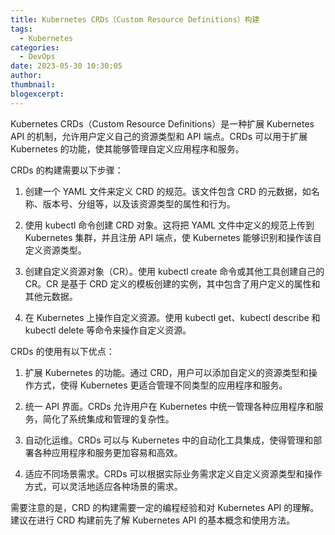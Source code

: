 ```yaml
---
title: Kubernetes CRDs（Custom Resource Definitions）构建
tags:
  - Kubernetes
categories:
  - DevOps
date: 2023-05-30 10:30:05
author:
thumbnail:
blogexcerpt:
---
```

Kubernetes CRDs（Custom Resource Definitions）是一种扩展 Kubernetes API 的机制，允许用户定义自己的资源类型和 API 端点。CRDs 可以用于扩展 Kubernetes 的功能，使其能够管理自定义应用程序和服务。

CRDs 的构建需要以下步骤：

1. 创建一个 YAML 文件来定义 CRD 的规范。该文件包含 CRD 的元数据，如名称、版本号、分组等，以及该资源类型的属性和行为。

2. 使用 kubectl 命令创建 CRD 对象。这将把 YAML 文件中定义的规范上传到 Kubernetes 集群，并且注册 API 端点，使 Kubernetes 能够识别和操作该自定义资源类型。

3. 创建自定义资源对象（CR）。使用 kubectl create 命令或其他工具创建自己的 CR。CR 是基于 CRD 定义的模板创建的实例，其中包含了用户定义的属性和其他元数据。

4. 在 Kubernetes 上操作自定义资源。使用 kubectl get、kubectl describe 和 kubectl delete 等命令来操作自定义资源。

CRDs 的使用有以下优点：

1. 扩展 Kubernetes 的功能。通过 CRD，用户可以添加自定义的资源类型和操作方式，使得 Kubernetes 更适合管理不同类型的应用程序和服务。

2. 统一 API 界面。CRDs 允许用户在 Kubernetes 中统一管理各种应用程序和服务，简化了系统集成和管理的复杂性。

3. 自动化运维。CRDs 可以与 Kubernetes 中的自动化工具集成，使得管理和部署各种应用程序和服务更加容易和高效。

4. 适应不同场景需求。CRDs 可以根据实际业务需求定义自定义资源类型和操作方式，可以灵活地适应各种场景的需求。

需要注意的是，CRD 的构建需要一定的编程经验和对 Kubernetes API 的理解。建议在进行 CRD 构建前先了解 Kubernetes API 的基本概念和使用方法。
